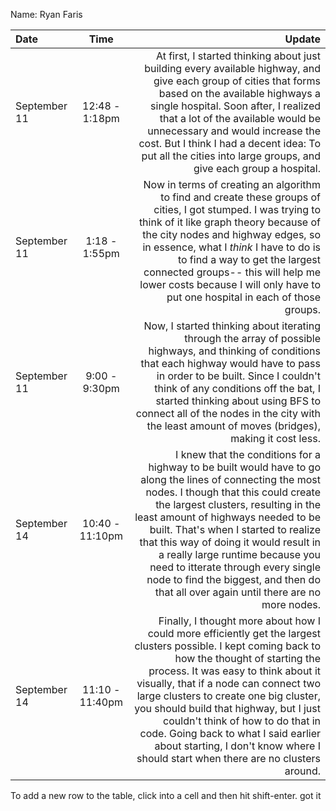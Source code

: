 Name: Ryan Faris

| Date         |      Time       |                                                                                                                                                                                                                                                                                                                                                                                                                                                                                   Update |
|:-------------|:---------------:|-----------------------------------------------------------------------------------------------------------------------------------------------------------------------------------------------------------------------------------------------------------------------------------------------------------------------------------------------------------------------------------------------------------------------------------------------------------------------------------------:|
| September 11 | 12:48 - 1:18pm  |                                                                                                     At first, I started thinking about just building every available highway, and give each group of cities that forms based on the available highways a single hospital. Soon after, I realized that a lot of the available would be unnecessary and would increase the cost. But I think I had a decent idea: To put all the cities into large groups, and give each group a hospital. |
| September 11 |  1:18 - 1:55pm  |                                                                                         Now in terms of creating an algorithm to find and create these groups of cities, I got stumped. I was trying to think of it like graph theory because of the city nodes and highway edges, so in essence, what I _think_ I have to do is to find a way to get the largest connected groups-- this will help me lower costs because I will only have to put one hospital in each of those groups. |
| September 11 |  9:00 - 9:30pm  |                                                                                                                    Now, I started thinking about iterating through the array of possible highways, and thinking of conditions that each highway would have to pass in order to be built. Since I couldn't think of any conditions off the bat, I started thinking about using BFS to connect all of the nodes in the city with the least amount of moves (bridges), making it cost less. |
| September 14 | 10:40 - 11:10pm |     I knew that the conditions for a highway to be built would have to go along the lines of connecting the most nodes. I though that this could create the largest clusters, resulting in the least amount of highways needed to be built. That's when I started to realize that this way of doing it would result in a really large runtime because you need to itterate through every single node to find the biggest, and then do that all over again until there are no more nodes. |
| September 14 | 11:10 - 11:40pm | Finally, I thought more about how I could more efficiently get the largest clusters possible. I kept coming back to how the thought of starting the process. It was easy to think about it visually, that if a node can connect two large clusters to create one big cluster, you should build that highway, but I just couldn't think of how to do that in code. Going back to what I said earlier about starting, I don't know where I should start when there are no clusters around. |


To add a new row to the table, click into a cell and then hit shift-enter. got it